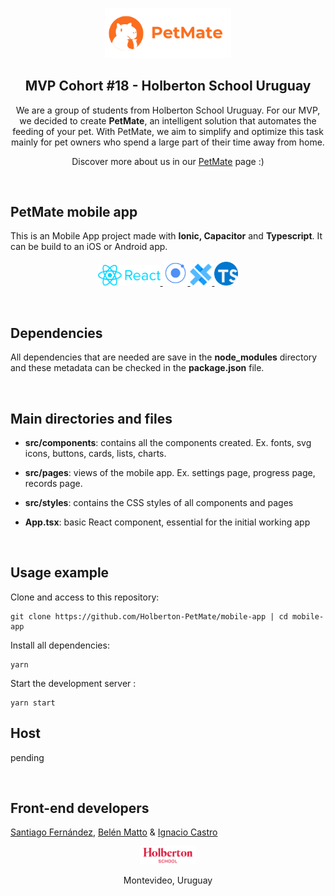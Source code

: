<p align="center">
<img src="images/readme-images/petmate-isologo2.png" alt="petmate-isologo" width=40% heigth=40% >
</p>

<h2 align="center">MVP Cohort #18 - Holberton School Uruguay</h2>

<p align="center"> We are a group of students from Holberton School Uruguay. For our MVP, we decided to create <strong>PetMate</strong>, an intelligent solution that automates the feeding of your pet. With PetMate, we aim to simplify and optimize this task mainly for pet owners who spend a large part of their time away from home.

<p align="center">Discover more about us in our 
	<a target="_blank"
	href="http://www.petmate.tech/">PetMate</a> 
	page :)
</p>

<br>

## PetMate mobile app
This is an Mobile App project made with **Ionic, Capacitor** and **Typescript**. It can be build to an iOS or Android app.

<p align="center">
	<a target="_blank" href="https://en.reactjs.org/">
		<img src="images/readme-images/react-logo.png" width="100"></img>
	</a>
	<a target="_blank" href="https://ionicframework.com/">
		<img src="images/readme-images/ionic-logo.png" width="40"></img>
	</a>
	<a target="_blank" href="https://capacitorjs.com/">
		<img src="images/readme-images/capacitor.png" width="35"></img>
	</a>
	<a target="_blank" href="https://www.typescriptlang.org/">
		<img src="images/readme-images/typescript-logo.png" width="38"></img>
	</a>
</p>

<br>

## Dependencies
All dependencies that are needed are save in the **node_modules** directory and these metadata can be checked in the **package.json** file.

<br>

## Main directories and files
-  **src/components**: contains all the components created. Ex. fonts, svg icons, buttons, cards, lists, charts.

- **src/pages**: views of the mobile app. Ex. settings page, progress page, records page.

- **src/styles**: contains the CSS styles of all components and pages

- **App.tsx**: basic React component, essential for the initial working app

<br>

## Usage example
Clone and access to this repository:

    git clone https://github.com/Holberton-PetMate/mobile-app | cd mobile-app 

Install all dependencies:

    yarn

Start the development server :

    yarn start


## Host
pending
<!-- <a target="_blank" href="https://cloud.google.com/?hl=en">
	<img src="images/readme-images/google-cloud-logo.png" width="80"></img>
</a> -->

<br>

## Front-end developers

<a target="_blank" href="https://www.linkedin.com/in/santiago-fern%C3%A1ndez-801641230/">Santiago Fernández</a>,
<a target="_blank" href="https://www.linkedin.com/in/mattobelen/">Belén Matto</a> &
<a target="_blank" href="https://www.linkedin.com/in/ignacio-castro347/">Ignacio Castro</a>


<p align="center">
	<a target="_blank"
	href="https://holbertonschool.uy/">
		<img src="images/readme-images/holberton-logo.png" alt="Holberton logo" width=18% heigth=18%></img>
	</a>
</p>

<p align="center">Montevideo, Uruguay</p>